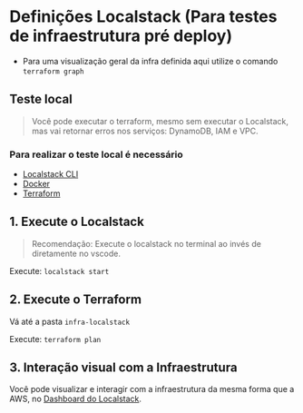# Definições Localstack (Para testes de infraestrutura pré deploy)

* Para uma visualização geral da infra definida aqui utilize o comando ```terraform graph```

## Teste local
>Você pode executar o terraform, mesmo sem executar o Localstack, mas vai retornar erros nos serviços: DynamoDB, IAM e VPC.

### Para realizar o teste local é necessário

* [Localstack CLI](https://app.localstack.cloud/getting-started)
* [Docker]()
* [Terraform]()

## 1. Execute o Localstack
> Recomendação: Execute o localstack no terminal ao invés de diretamente no vscode.

Execute: ```localstack start```

## 2. Execute o Terraform
Vá até a pasta ```infra-localstack```

Execute: ```terraform plan```

## 3. Interação visual com a Infraestrutura
Você pode visualizar e interagir com a infraestrutura da mesma forma que a AWS, no [Dashboard do Localstack](https://app.localstack.cloud/inst/default/resources).